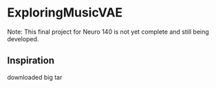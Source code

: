 # ExploringMusicVAE

Note: This final project for Neuro 140 is not yet complete and still being developed.

## Inspiration

downloaded big tar

